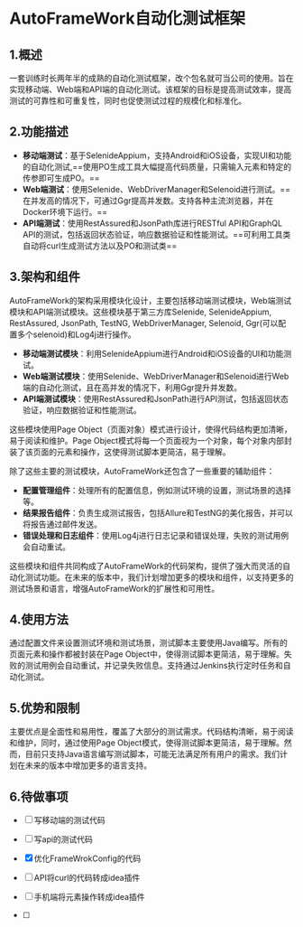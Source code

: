 # AutoFrameWork自动化测试框架

## 1.概述

一套训练时长两年半的成熟的自动化测试框架，改个包名就可当公司的使用。旨在实现移动端、Web端和API端的自动化测试。该框架的目标是提高测试效率，提高测试的可靠性和可重复性，同时也促使测试过程的规模化和标准化。

## 2.功能描述

- **移动端测试**：基于SelenideAppium，支持Android和iOS设备，实现UI和功能的自动化测试,==使用PO生成工具大幅提高代码质量，只需输入元素和特定的传参即可生成PO。==
- **Web端测试**：使用Selenide、WebDriverManager和Selenoid进行测试。==在并发高的情况下，可通过Ggr提高并发数。支持各种主流浏览器，并在Docker环境下运行。==
- **API端测试**：使用RestAssured和JsonPath库进行RESTful API和GraphQL API的测试，包括返回状态验证，响应数据验证和性能测试。==可利用工具类自动将curl生成测试方法以及PO和测试类==

## 3.架构和组件

AutoFrameWork的架构采用模块化设计，主要包括移动端测试模块，Web端测试模块和API端测试模块。这些模块基于第三方库Selenide, SelenideAppium, RestAssured, JsonPath, TestNG, WebDriverManager, Selenoid, Ggr(可以配置多个selenoid)和Log4j进行操作。

- **移动端测试模块**：利用SelenideAppium进行Android和iOS设备的UI和功能测试。
- **Web端测试模块**：使用Selenide、WebDriverManager和Selenoid进行Web端的自动化测试，且在高并发的情况下，利用Ggr提升并发数。
- **API端测试模块**：使用RestAssured和JsonPath进行API测试，包括返回状态验证，响应数据验证和性能测试。

这些模块使用Page Object（页面对象）模式进行设计，使得代码结构更加清晰，易于阅读和维护。Page Object模式将每一个页面视为一个对象，每个对象内部封装了该页面的元素和操作，这使得测试脚本更简洁，易于理解。

除了这些主要的测试模块，AutoFrameWork还包含了一些重要的辅助组件：

- **配置管理组件**：处理所有的配置信息，例如测试环境的设置，测试场景的选择等。
- **结果报告组件**：负责生成测试报告，包括Allure和TestNG的美化报告，并可以将报告通过邮件发送。
- **错误处理和日志组件**：使用Log4j进行日志记录和错误处理，失败的测试用例会自动重试。

这些模块和组件共同构成了AutoFrameWork的代码架构，提供了强大而灵活的自动化测试功能。在未来的版本中，我们计划增加更多的模块和组件，以支持更多的测试场景和语言，增强AutoFrameWork的扩展性和可用性。

## 4.使用方法

通过配置文件来设置测试环境和测试场景，测试脚本主要使用Java编写。所有的页面元素和操作都被封装在Page Object中，使得测试脚本更简洁，易于理解。失败的测试用例会自动重试，并记录失败信息。支持通过Jenkins执行定时任务和自动化测试。

## 5.优势和限制

主要优点是全面性和易用性，覆盖了大部分的测试需求。代码结构清晰，易于阅读和维护，同时，通过使用Page Object模式，使得测试脚本更简洁，易于理解。然而，目前只支持Java语言编写测试脚本，可能无法满足所有用户的需求。我们计划在未来的版本中增加更多的语言支持。

## 6.待做事项

- [ ] 写移动端的测试代码

- [ ] 写api的测试代码

- [x] 优化FrameWrokConfig的代码

- [ ] API将curl的代码转成idea插件

- [ ] 手机端将元素操作转成idea插件

- [ ] 

  

